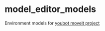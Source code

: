 # model_editor_models
Environment models for [youbot moveit project](https://github.com/mikhail-chirkov/youbot_project)
